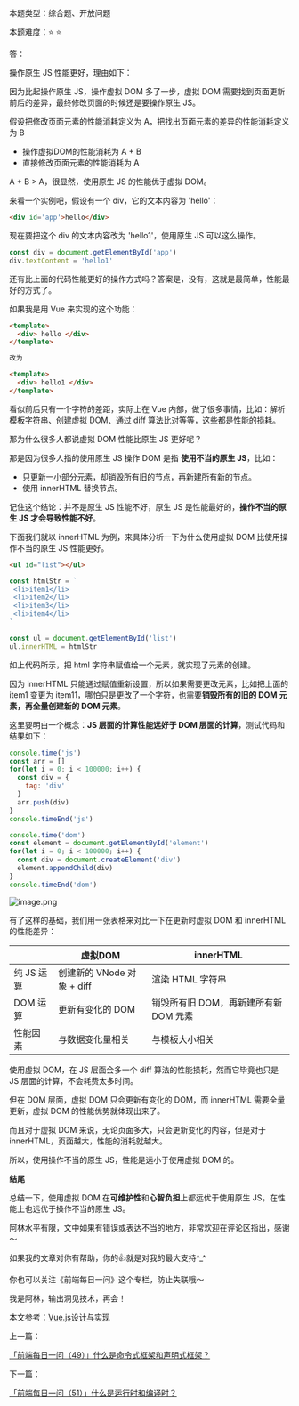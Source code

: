 本题类型：综合题、开放问题

本题难度：⭐ ⭐ 

答：

操作原生 JS 性能更好，理由如下：

因为比起操作原生 JS，操作虚拟 DOM 多了一步，虚拟 DOM 需要找到页面更新前后的差异，最终修改页面的时候还是要操作原生 JS。

假设把修改页面元素的性能消耗定义为 A，把找出页面元素的差异的性能消耗定义为 B
- 操作虚拟DOM的性能消耗为 A + B
- 直接修改页面元素的性能消耗为 A

A + B > A，很显然，使用原生 JS 的性能优于虚拟 DOM。

来看一个实例吧，假设有一个 div，它的文本内容为 'hello'：

```html
<div id='app'>hello</div>
```

现在要把这个 div 的文本内容改为 'hello1'，使用原生 JS 可以这么操作。

```js
const div = document.getElementById('app')
div.textContent = 'hello1'
```

还有比上面的代码性能更好的操作方式吗？答案是，没有，这就是最简单，性能最好的方式了。

如果我是用 Vue 来实现的这个功能：

```html
<template>
  <div> hello </div>
</template>

改为

<template>
  <div> hello1 </div>
</template>
```

看似前后只有一个字符的差距，实际上在 Vue 内部，做了很多事情，比如：解析模板字符串、创建虚拟 DOM、通过 diff 算法比对等等，这些都是性能的损耗。

那为什么很多人都说虚拟 DOM 性能比原生 JS 更好呢？

那是因为很多人指的使用原生 JS 操作 DOM 是指 **使用不当的原生 JS**，比如：
- 只更新一小部分元素，却销毁所有旧的节点，再新建所有新的节点。
- 使用 innerHTML 替换节点。





记住这个结论：并不是原生 JS 性能不好，原生 JS 是性能最好的，**操作不当的原生 JS 才会导致性能不好**。

下面我们就以 innerHTML 为例，来具体分析一下为什么使用虚拟 DOM 比使用操作不当的原生 JS 性能更好。

```html
<ul id="list"></ul>
```

```js
const htmlStr = `
 <li>item1</li>
 <li>item2</li>
 <li>item3</li>
 <li>item4</li>
`

const ul = document.getElementById('list')
ul.innerHTML = htmlStr
```
如上代码所示，把 html 字符串赋值给一个元素，就实现了元素的创建。

因为 innerHTML 只能通过赋值重新设置，所以如果需要更改元素，比如把上面的 item1 变更为 item11，哪怕只是更改了一个字符，也需要**销毁所有的旧的 DOM 元素，再全量创建新的 DOM 元素**。



这里要明白一个概念：**JS 层面的计算性能远好于 DOM 层面的计算**，测试代码和结果如下：

```js
console.time('js')
const arr = []
for(let i = 0; i < 100000; i++) {
  const div = {
    tag: 'div'
  }
  arr.push(div)
}
console.timeEnd('js')

console.time('dom')
const element = document.getElementById('element')
for(let i = 0; i < 100000; i++) {
  const div = document.createElement('div')
  element.appendChild(div)
}
console.timeEnd('dom')
```

![image.png](https://p9-juejin.byteimg.com/tos-cn-i-k3u1fbpfcp/e95765e970264d4182e1f445d47cac6e~tplv-k3u1fbpfcp-watermark.image?)

有了这样的基础，我们用一张表格来对比一下在更新时虚拟 DOM 和 innerHTML 的性能差异：

|  | 虚拟DOM |innerHTML |
| --- | --- |--- |
| 纯 JS 运算 | 创建新的 VNode 对象 + diff | 渲染 HTML 字符串|
| DOM 运算 | 更新有变化的 DOM | 销毁所有旧 DOM，再新建所有新 DOM 元素|
| 性能因素 | 与数据变化量相关 | 与模板大小相关|

使用虚拟 DOM，在 JS 层面会多一个 diff 算法的性能损耗，然而它毕竟也只是 JS 层面的计算，不会耗费太多时间。

但在 DOM 层面，虚拟 DOM 只会更新有变化的 DOM，而 innerHTML 需要全量更新，虚拟 DOM 的性能优势就体现出来了。

而且对于虚拟 DOM 来说，无论页面多大，只会更新变化的内容，但是对于 innerHTML，页面越大，性能的消耗就越大。

所以，使用操作不当的原生 JS，性能是远小于使用虚拟 DOM 的。

**结尾**

总结一下，使用虚拟 DOM 在**可维护性**和**心智负担**上都远优于使用原生 JS，在性能上也远优于操作不当的原生 JS。

阿林水平有限，文中如果有错误或表达不当的地方，非常欢迎在评论区指出，感谢～

如果我的文章对你有帮助，你的👍就是对我的最大支持^_^

你也可以关注《前端每日一问》这个专栏，防止失联哦～

我是阿林，输出洞见技术，再会！

本文参考：[Vue.js设计与实现](https://book.douban.com/subject/35768338/)

上一篇：

[「前端每日一问（49）」什么是命令式框架和声明式框架？](https://github.com/wlllyfor/question-everyday/blob/main/Blog/49.%E4%BB%80%E4%B9%88%E6%98%AF%E5%91%BD%E4%BB%A4%E5%BC%8F%E6%A1%86%E6%9E%B6%E5%92%8C%E5%A3%B0%E6%98%8E%E5%BC%8F%E6%A1%86%E6%9E%B6%EF%BC%9F.md)

下一篇：

[「前端每日一问（51）」什么是运行时和编译时？](https://github.com/wlllyfor/question-everyday/blob/main/Blog/51.%E4%BB%80%E4%B9%88%E6%98%AF%E8%BF%90%E8%A1%8C%E6%97%B6%E5%92%8C%E7%BC%96%E8%AF%91%E6%97%B6%EF%BC%9F.md)